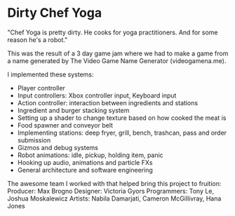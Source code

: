 # Dirty Chef Yoga
"Chef Yoga is pretty dirty. He cooks for yoga practitioners. And for some reason he's a robot."

This was the result of a 3 day game jam where we had to make a game from a name generated by The Video Game Name Generator (videogamena.me).

I implemented these systems:
- Player controller
- Input controllers: Xbox controller input, Keyboard input
- Action controller: interaction between ingredients and stations
- Ingredient and burger stacking system
- Setting up a shader to change texture based on how cooked the meat is
- Food spawner and conveyor belt
- Implementing stations: deep fryer, grill, bench, trashcan, pass and order submission
- Gizmos and debug systems
- Robot animations: idle, pickup, holding item, panic
- Hooking up audio, animations and particle FXs
- General architecture and software engineering

The awesome team I worked with that helped bring this project to fruition:
Producer: Max Brogno
Designer: Victoria Gyors
Programmers: Tony Le, Joshua Moskalewicz
Artists: Nabila Damarjati, Cameron McGillivray, Hana Jones
